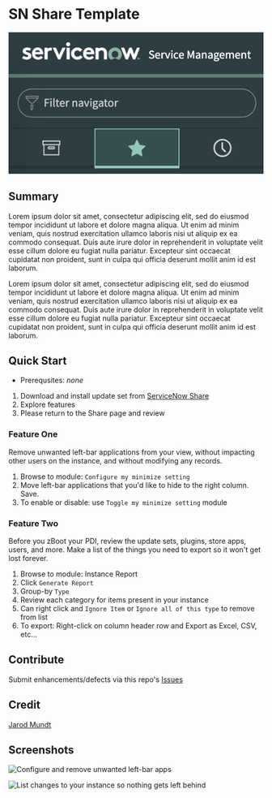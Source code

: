 # SN Share Template
![Alt](docs/img/default.png "Libra Logo")

## Summary
Lorem ipsum dolor sit amet, consectetur adipiscing elit, sed do eiusmod tempor incididunt ut labore et dolore magna aliqua. Ut enim ad minim veniam, quis nostrud exercitation ullamco laboris nisi ut aliquip ex ea commodo consequat. Duis aute irure dolor in reprehenderit in voluptate velit esse cillum dolore eu fugiat nulla pariatur. Excepteur sint occaecat cupidatat non proident, sunt in culpa qui officia deserunt mollit anim id est laborum.

Lorem ipsum dolor sit amet, consectetur adipiscing elit, sed do eiusmod tempor incididunt ut labore et dolore magna aliqua. Ut enim ad minim veniam, quis nostrud exercitation ullamco laboris nisi ut aliquip ex ea commodo consequat. Duis aute irure dolor in reprehenderit in voluptate velit esse cillum dolore eu fugiat nulla pariatur. Excepteur sint occaecat cupidatat non proident, sunt in culpa qui officia deserunt mollit anim id est laborum.


## Quick Start

* Prerequsites: _none_

1. Download and install update set from [ServiceNow Share](https://developer.servicenow.com/connect.do#!/share/contents/1627055_libra_toolkit)
2. Explore features
3. Please return to the Share page and review 

### Feature One
Remove unwanted left-bar applications from your view, without impacting other users on the instance, and without modifying any records.

1. Browse to module: `Configure my minimize setting`
2. Move left-bar applications that you'd like to hide to the right column. Save.
3. To enable or disable: use `Toggle my minimize setting` module

### Feature Two
Before you zBoot your PDI, review the update sets, plugins, store apps, users, and more. Make a list of the things you need to export so it won't get lost forever.

1. Browse to module: Instance Report
2. Click `Generate Report`
3. Group-by `Type`
4. Review each category for items present in your instance
5. Can right click and `Ignore Item` or `Ignore all of this type` to remove from list
6. To export: Right-click on column header row and Export as Excel, CSV, etc...


## Contribute
Submit enhancements/defects via this repo's [Issues](../../issues)

## Credit
[Jarod Mundt](https://github.com/j4rodm)

## Screenshots
![Configure and remove unwanted left-bar apps](docs/img/left-bar-minimize.png "Libra Minimize Config")

![List changes to your instance so nothing gets left behind](docs/img/instance-customization.png "Libra Customization Report")

